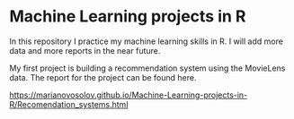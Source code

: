 # Machine Learning projects in R
In this repository I practice my machine learning skills in R. I will add more data and more reports in the near future.

My first project is building a recommendation system using the MovieLens data. The report for the project can be found here.

https://marianovosolov.github.io/Machine-Learning-projects-in-R/Recomendation_systems.html

